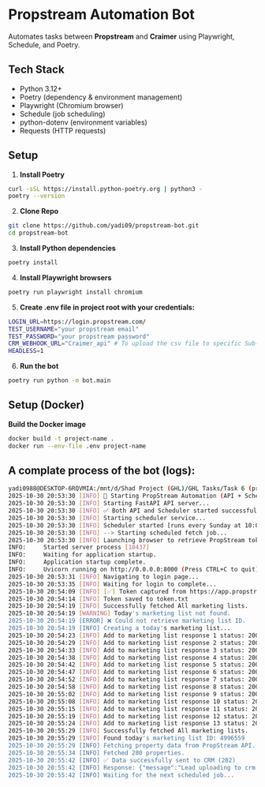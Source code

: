 # Propstream Automation Bot

Automates tasks between **Propstream** and **Craimer** using Playwright, Schedule, and Poetry.

## Tech Stack
- Python 3.12+
- Poetry (dependency & environment management)
- Playwright (Chromium browser)
- Schedule (job scheduling)
- python-dotenv (environment variables)
- Requests (HTTP requests)

## Setup

1. **Install Poetry**  
```bash
curl -sSL https://install.python-poetry.org | python3 -
poetry --version
```
2. **Clone Repo**  
```bash
git clone https://github.com/yadi09/propstream-bot.git
cd propstream-bot
```
3. **Install Python dependencies**  
```bash
poetry install
```
4. **Install Playwright browsers**  
```bash
poetry run playwright install chromium
```
5. **Create .env file in project root with your credentials:**  
```bash
LOGIN_URL=https://login.propstream.com/
TEST_USERNAME="your propstream email"
TEST_PASSWORD="your propstream password"
CRM_WEBHOOK_URL="Craimer_api" # To upload the csv file to specific Sub-acc
HEADLESS=1
```
6. **Run the bot**  
```bash
poetry run python -m bot.main
```

## Setup (Docker)

**Build the Docker image**

```bash
docker build -t project-name .
docker run --env-file .env project-name
```

## A complate process of the bot (logs):
```bash
yadi0988@DESKTOP-6RQVMIA:/mnt/d/Shad Project (GHL)/GHL Tasks/Task 6 (propstream Automation)/Bot - Propstream to Craimer/propstream_bot$ poetry run python3 -m bot.main
2025-10-30 20:53:30 [INFO] 🚀 Starting PropStream Automation (API + Scheduler)...
2025-10-30 20:53:30 [INFO] Starting FastAPI API server...
2025-10-30 20:53:30 [INFO] ✅ Both API and Scheduler started successfully.
2025-10-30 20:53:30 [INFO] Starting scheduler service...
2025-10-30 20:53:30 [INFO] Scheduler started [runs every Sunday at 10:00].
2025-10-30 20:53:30 [INFO] --> Starting scheduled fetch job...
2025-10-30 20:53:30 [INFO] Launching browser to retrieve PropStream token...
INFO:     Started server process [18437]
INFO:     Waiting for application startup.
INFO:     Application startup complete.
INFO:     Uvicorn running on http://0.0.0.0:8000 (Press CTRL+C to quit)
2025-10-30 20:53:31 [INFO] Navigating to login page...
2025-10-30 20:53:35 [INFO] Waiting for login to complete...
2025-10-30 20:54:09 [INFO] [✅] Token captured from https://app.propstream.com/eqbackend/resource/auth/ps4/map/statistics/metrics
2025-10-30 20:54:14 [INFO] Token saved to token.txt
2025-10-30 20:54:19 [INFO] Successfully fetched All marketing lists.
2025-10-30 20:54:19 [WARNING] Today's marketing list not found.
2025-10-30 20:54:19 [ERROR] ❌ Could not retrieve marketing list ID.
2025-10-30 20:54:19 [INFO] Creating a today's marketing list...
2025-10-30 20:54:23 [INFO] Add to marketing list response 1 status: 200
2025-10-30 20:54:29 [INFO] Add to marketing list response 2 status: 200
2025-10-30 20:54:33 [INFO] Add to marketing list response 3 status: 200
2025-10-30 20:54:38 [INFO] Add to marketing list response 4 status: 200
2025-10-30 20:54:42 [INFO] Add to marketing list response 5 status: 200
2025-10-30 20:54:47 [INFO] Add to marketing list response 6 status: 200
2025-10-30 20:54:52 [INFO] Add to marketing list response 7 status: 200
2025-10-30 20:54:58 [INFO] Add to marketing list response 8 status: 200
2025-10-30 20:55:02 [INFO] Add to marketing list response 9 status: 200
2025-10-30 20:55:08 [INFO] Add to marketing list response 10 status: 200
2025-10-30 20:55:15 [INFO] Add to marketing list response 11 status: 200
2025-10-30 20:55:19 [INFO] Add to marketing list response 12 status: 200
2025-10-30 20:55:24 [INFO] Add to marketing list response 13 status: 200
2025-10-30 20:55:29 [INFO] Successfully fetched All marketing lists.
2025-10-30 20:55:29 [INFO] Found today's marketing list ID: 4996559
2025-10-30 20:55:29 [INFO] Fetching property data from PropStream API...
2025-10-30 20:55:34 [INFO] Fetched 280 properties.
2025-10-30 20:55:42 [INFO] ✅ Data successfully sent to CRM (202)
2025-10-30 20:55:42 [INFO] Response: {"message":"Lead uploading to crm has started. Processing 279 leads. Estimated time: 1m 23s. You can check the logs for progress."}
2025-10-30 20:55:42 [INFO] Waiting for the next scheduled job...
```